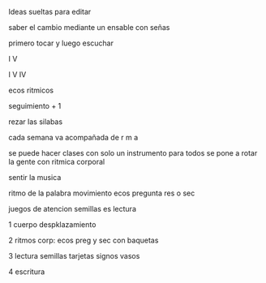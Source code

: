 Ideas sueltas  para editar



saber el cambio
mediante un ensable con señas

primero tocar y luego escuchar

I V

I V IV 



ecos ritmicos

seguimiento + 1

rezar las silabas


cada semana va acompañada de r m a

se puede hacer clases con solo un instrumento para todos
se pone a rotar la gente con ritmica corporal




sentir la musica


ritmo de la palabra
movimiento
ecos  pregunta  res  o sec



juegos de atencion 
semillas es lectura

1 cuerpo despklazamiento

2 ritmos corp:  ecos preg y sec con baquetas

3 lectura
semillas tarjetas signos vasos

4 escritura

